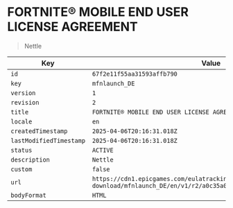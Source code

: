 # FORTNITE® MOBILE END USER LICENSE AGREEMENT

> Nettle

| Key | Value |
| --- | ----- |
| `id` | `67f2e11f55aa31593affb790` |
| `key` | `mfnlaunch_DE` |
| `version` | `1` |
| `revision` | `2` |
| `title` | `FORTNITE® MOBILE END USER LICENSE AGREEMENT` |
| `locale` | `en` |
| `createdTimestamp` | `2025-04-06T20:16:31.018Z` |
| `lastModifiedTimestamp` | `2025-04-06T20:16:31.018Z` |
| `status` | `ACTIVE` |
| `description` | `Nettle` |
| `custom` | `false` |
| `url` | `https://cdn1.epicgames.com/eulatracking-download/mfnlaunch_DE/en/v1/r2/a0c35a089d4d3eae660d65ebefe30717.pdf` |
| `bodyFormat` | `HTML` |
